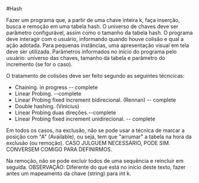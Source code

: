 #Hash

Fazer um programa que, a partir de uma chave inteira k, faça inserção, busca e remoção em uma tabela hash. O universo de chaves deve ser parâmetro configurável, assim como o tamanho da tabela hash. O programa deve interagir com o usuário, informando quando houve colisão e qual a ação adotada. Para pequenas instâncias, uma apresentação visual em tela deve ser utilizada. Parâmetros informados no início do programa pelo usuário: universo das chaves, tamanho da tabela e parâmetro do incremento (se for o caso).

O tratamento de colisões deve ser feito segundo as seguintes técncicas:
- Chaining. in progress -- complete
- Linear Probing. --complete
- Linear Probing fixed increment bidirecional. (Rennan) -- complete
- Double hashing. (Vinícius)
- Linear Probing duas direções.--complete
- Linear Probing fixed increment unidirecional. -- complete

Em todos os casos, na exclusão, não se pode usar a técnica de marcar a posição com "A" (Available), ou seja, tem que "arrumar" a tabela na hora da exclusão (ou remoção).
CASO JULGUEM NECESSÁRIO, PODE SIM. CONVERSEM COMIGO PARA DEFINIRMOS.

Na remoção, não se pode excluir todos de uma sequência e reincluir em seguida.
OBSERVAÇÃO: Diferente do que está no início deste texto, fazer antes um mapeamento da chave (string) para int k.
